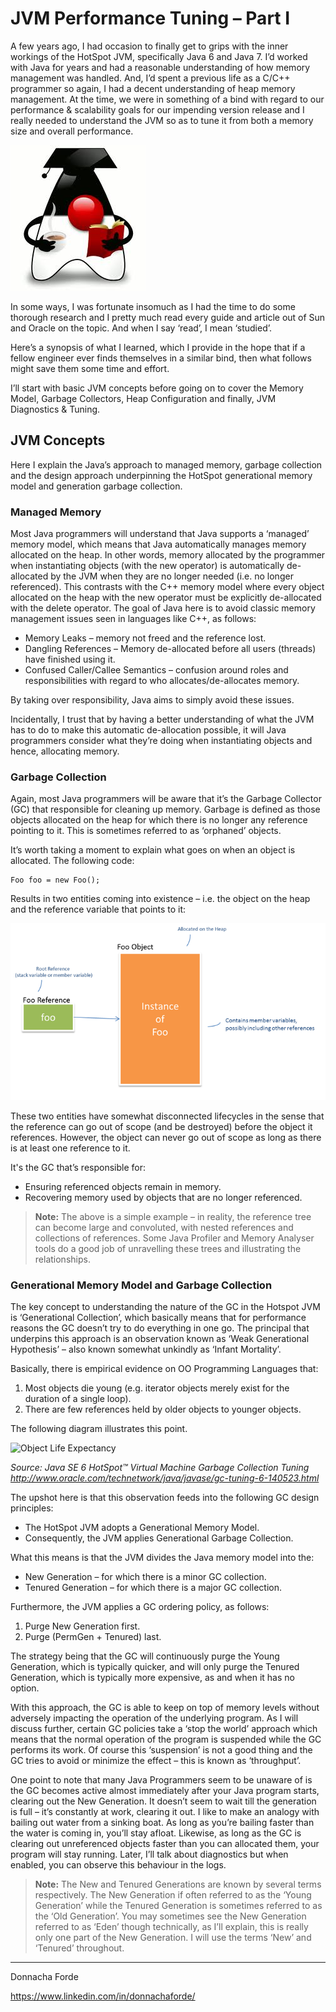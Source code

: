 # JVM Performance Tuning – Part I


A few years ago, I had occasion to finally get to grips with the inner workings of the HotSpot JVM, specifically Java 6 and Java 7. I’d worked with Java for years and had a reasonable understanding of how memory management was handled. And, I’d spent a previous life as a C/C++ programmer so again, I had a decent understanding of heap memory management. At the time, we were in something of a bind with regard to our performance & scalability goals for our impending version release and I really needed to understand the JVM so as to tune it from both a memory size and overall performance. 

![Duke Reading](./rcs/duke-reading-drinking-coffee.png)


In some ways, I was fortunate insomuch as I had the time to do some thorough research and I pretty much read every guide and article out of Sun and Oracle on the topic. And when I say ‘read’, I mean ‘studied’. 

Here’s a synopsis of what I learned, which I provide in the hope that if a fellow engineer ever finds themselves in a similar bind, then what follows might save them some time and effort. 

I’ll start with basic JVM concepts before going on to cover the Memory Model, Garbage Collectors, Heap Configuration and finally, JVM Diagnostics & Tuning. 

## JVM Concepts
Here I explain the Java’s approach to managed memory, garbage collection and the design approach underpinning the HotSpot generational memory model and generation garbage collection.

### Managed Memory
Most Java programmers will understand that Java supports a ‘managed’ memory model, which means that Java automatically manages memory allocated on the heap. In other words, memory allocated by the programmer when instantiating objects (with the new operator) is automatically de-allocated by the JVM when they are no longer needed (i.e. no longer referenced). 
This contrasts with the C++ memory model where every object allocated on the heap with the new operator must be explicitly de-allocated with the delete operator.
The goal of Java here is to avoid classic memory management issues seen in languages like C++, as follows:
* Memory Leaks – memory not freed and the reference lost.
* Dangling References – Memory de-allocated before all users (threads) have finished using it.
* Confused Caller/Callee Semantics – confusion around roles and responsibilities with regard to who allocates/de-allocates memory.

By taking over responsibility, Java aims to simply avoid these issues.

Incidentally, I trust that by having a better understanding of what the JVM has to do to make this automatic de-allocation possible, it will Java programmers consider what they’re doing when instantiating objects and hence, allocating memory.

### Garbage Collection
Again, most Java programmers will be aware that it’s the Garbage Collector (GC) that responsible for cleaning up memory. Garbage is defined as those objects allocated on the heap for which there is no longer any reference pointing to it. This is sometimes referred to as ‘orphaned’ objects. 

It’s worth taking a moment to explain what goes on when an object is allocated. The following code:

    Foo foo = new Foo();

Results in two entities coming into existence – i.e. the object on the heap and the reference variable that points to it:

![Object Structure](./rcs/java-object-structure.png)
 
These two entities have somewhat disconnected lifecycles in the sense that the reference can go out of scope (and be destroyed) before the object it references. However, the object can never go out of scope as long as there is at least one reference to it. 

It's the GC that’s responsible for:
* Ensuring referenced objects remain in memory. 
* Recovering memory used by objects that are no longer referenced. 

>**Note:** The above is a simple example – in reality, the reference tree can become large and convoluted, with nested references and collections of references. Some Java Profiler and Memory Analyser tools do a good job of unravelling these trees and illustrating the relationships. 

### Generational Memory Model and Garbage Collection
The key concept to understanding the nature of the GC in the Hotspot JVM is ‘Generational Collection’, which basically means that for performance reasons the GC doesn’t try to do everything in one go. The principal that underpins this approach is an observation known as ‘Weak Generational Hypothesis’ – also known somewhat unkindly as ‘Infant Mortality’. 

Basically, there is empirical evidence on OO Programming Languages that:

1.	Most objects die young (e.g. iterator objects merely exist for the duration of a single loop).
2.	There are few references held by older objects to younger objects.

The following diagram illustrates this point. 

![Object Life Expectancy](./rcs/Object%20Life%20Expectancy.png) 

_Source: Java SE 6 HotSpot™ Virtual Machine Garbage Collection Tuning
http://www.oracle.com/technetwork/java/javase/gc-tuning-6-140523.html_


 The upshot here is that this observation feeds into the following GC design principles:
* The HotSpot JVM adopts a Generational Memory Model.
* Consequently, the JVM applies Generational  Garbage Collection. 

What this means is that the JVM divides the Java memory model into the:
* New Generation – for which there is a minor GC collection.
* Tenured Generation – for which there is a major GC collection.

Furthermore, the JVM applies a GC ordering policy, as follows:
1.	Purge New Generation first.
2.	Purge (PermGen + Tenured) last.

The strategy being that the GC will continuously purge the Young Generation, which is typically quicker, and will only purge the Tenured Generation, which is typically more expensive, as and when it has no option. 

With this approach, the GC is able to keep on top of memory levels without adversely impacting the operation of the underlying program. As I will discuss further, certain GC policies take a ‘stop the world’ approach which means that the normal operation of the program is suspended while the GC performs its work. Of course this ‘suspension’ is not a good thing and the GC tries to avoid or minimize the effect – this is known as ‘throughput’. 

One point to note that many Java Programmers seem to be unaware of is the GC becomes active almost immediately after your Java program starts, clearing out the New Generation. It doesn’t seem to wait till the generation is full – it’s constantly at work, clearing it out. I like to make an analogy with bailing out water from a sinking boat. As long as you’re bailing faster than the water is coming in, you’ll stay afloat. Likewise, as long as the GC is clearing out unreferenced objects faster than you can allocated them, your program will stay running. Later, I’ll talk about diagnostics but when enabled, you can observe this behaviour in the logs. 

>**Note:** The New and Tenured Generations are known by several terms respectively. The New Generation if often referred to as the ‘Young Generation’ while the Tenured Generation is sometimes referred to as the ‘Old Generation’. You may sometimes see the New Generation referred to as ‘Eden’ though technically, as I’ll explain, this is really only one part of the New Generation. I will use the terms ‘New’ and ‘Tenured’ throughout.

---
Donnacha Forde

https://www.linkedin.com/in/donnachaforde/
